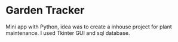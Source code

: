# Garden Tracker
Mini app with Python, idea was to create a inhouse project for plant maintenance. I used Tkinter GUI and sql database.
